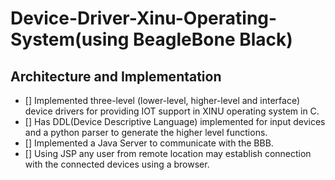 # Device-Driver-Xinu-Operating-System(using BeagleBone Black)

## Architecture and Implementation 
* [] Implemented three-level (lower-level, higher-level and interface) device drivers for providing IOT support in XINU operating system in C.
* [] Has DDL(Device Descriptive Language) implemented for input devices and a python parser to generate the higher level functions.
* [] Implemented a Java Server to communicate with the BBB. 
* [] Using JSP any user from remote location may establish connection with the connected devices using a browser.

